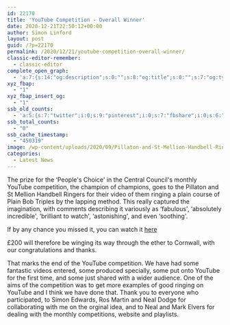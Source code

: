 ```yaml
---
id: 22170
title: 'YouTube Competition - Overall Winner'
date: 2020-12-21T22:50:12+00:00
author: Simon Linford
layout: post
guid: /?p=22170
permalink: /2020/12/21/youtube-competition-overall-winner/
classic-editor-remember:
  - classic-editor
complete_open_graph:
  - 'a:7:{s:14:"og:description";s:0:"";s:8:"og:title";s:0:"";s:7:"og:type";s:0:"";s:12:"twitter:card";s:7:"summary";s:15:"twitter:creator";s:0:"";s:19:"twitter:description";s:0:"";s:8:"og:image";s:5:"21371";}'
xyz_fbap:
  - "1"
xyz_fbap_insert_og:
  - "1"
ssb_old_counts:
  - 'a:5:{s:7:"twitter";i:0;s:9:"pinterest";i:0;s:7:"fbshare";i:0;s:6:"reddit";i:0;s:6:"tumblr";N;}'
ssb_total_counts:
  - "0"
ssb_cache_timestamp:
  - "450319"
image: /wp-content/uploads/2020/09/Pillaton-and-St-Mellion-Handbell-Ringers.png
categories:
  - Latest News
---
```

The prize for the &#8216;People&apos;s Choice&apos; in the Central Council&apos;s monthly YouTube competition, the champion of champions, goes to the Pillaton and St Mellion Handbell Ringers for their video of them ringing a plain course of Plain Bob Triples by the lapping method. This really captured the imagination, with comments describing it variously as &#8216;fabulous&apos;, &#8216;absolutely incredible&apos;, &#8216;brilliant to watch&apos;, &#8216;astonishing&apos;, and even &#8216;soothing&apos;.

If by any chance you missed it, you can watch it <a href="https://youtu.be/CoVZ4iYdTE0" target="_blank" rel="noopener">here</a>

£200 will therefore be winging its way through the ether to Cornwall, with our congratulations and thanks.

That marks the end of the YouTube competition. We have had some fantastic videos entered, some produced specially, some put onto YouTube for the first time, and some just shared with a wider audience. One of the aims of the competition was to get more examples of good ringing on YouTube and I think we have done that. Thank you to everyone who participated, to Simon Edwards, Ros Martin and Neal Dodge for collaborating with me on the orginal idea, and to Neal and Mark Elvers for dealing with the monthly competitions, website and playlists.

&nbsp;

&nbsp;

&nbsp;
